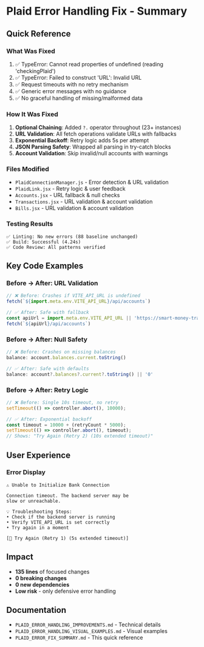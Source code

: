 # Plaid Error Handling Fix - Summary

## Quick Reference

### What Was Fixed
1. ✅ TypeError: Cannot read properties of undefined (reading 'checkingPlaid')
2. ✅ TypeError: Failed to construct 'URL': Invalid URL
3. ✅ Request timeouts with no retry mechanism
4. ✅ Generic error messages with no guidance
5. ✅ No graceful handling of missing/malformed data

### How It Was Fixed
1. **Optional Chaining**: Added `?.` operator throughout (23+ instances)
2. **URL Validation**: All fetch operations validate URLs with fallbacks
3. **Exponential Backoff**: Retry logic adds 5s per attempt
4. **JSON Parsing Safety**: Wrapped all parsing in try-catch blocks
5. **Account Validation**: Skip invalid/null accounts with warnings

### Files Modified
- `PlaidConnectionManager.js` - Error detection & URL validation
- `PlaidLink.jsx` - Retry logic & user feedback
- `Accounts.jsx` - URL fallback & null checks
- `Transactions.jsx` - URL validation & account validation
- `Bills.jsx` - URL validation & account validation

### Testing Results
```
✅ Linting: No new errors (88 baseline unchanged)
✅ Build: Successful (4.24s)
✅ Code Review: All patterns verified
```

## Key Code Examples

### Before → After: URL Validation
```javascript
// ❌ Before: Crashes if VITE_API_URL is undefined
fetch(`${import.meta.env.VITE_API_URL}/api/accounts`)

// ✅ After: Safe with fallback
const apiUrl = import.meta.env.VITE_API_URL || 'https://smart-money-tracker-09ks.onrender.com';
fetch(`${apiUrl}/api/accounts`)
```

### Before → After: Null Safety
```javascript
// ❌ Before: Crashes on missing balances
balance: account.balances.current.toString()

// ✅ After: Safe with defaults
balance: account?.balances?.current?.toString() || '0'
```

### Before → After: Retry Logic
```javascript
// ❌ Before: Single 10s timeout, no retry
setTimeout(() => controller.abort(), 10000);

// ✅ After: Exponential backoff
const timeout = 10000 + (retryCount * 5000);
setTimeout(() => controller.abort(), timeout);
// Shows: "Try Again (Retry 2) (10s extended timeout)"
```

## User Experience

### Error Display
```
⚠️ Unable to Initialize Bank Connection

Connection timeout. The backend server may be 
slow or unreachable.

💡 Troubleshooting Steps:
• Check if the backend server is running
• Verify VITE_API_URL is set correctly
• Try again in a moment

[🔄 Try Again (Retry 1) (5s extended timeout)]
```

## Impact
- **135 lines** of focused changes
- **0 breaking changes**
- **0 new dependencies**
- **Low risk** - only defensive error handling

## Documentation
- `PLAID_ERROR_HANDLING_IMPROVEMENTS.md` - Technical details
- `PLAID_ERROR_HANDLING_VISUAL_EXAMPLES.md` - Visual examples
- `PLAID_ERROR_FIX_SUMMARY.md` - This quick reference
